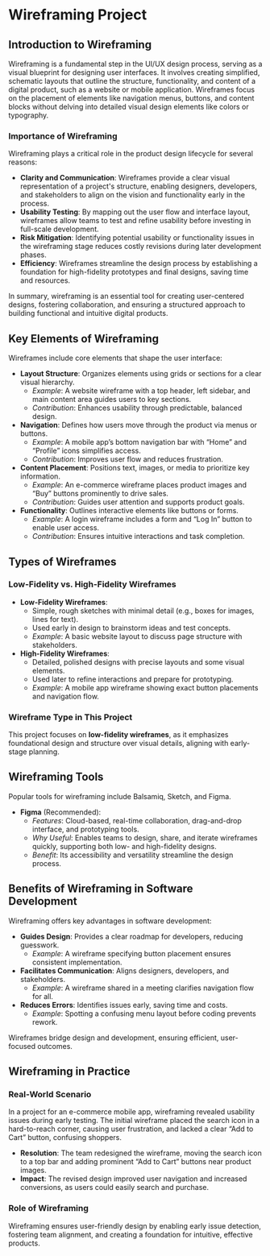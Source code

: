 # Wireframing Project

## Introduction to Wireframing

Wireframing is a fundamental step in the UI/UX design process, serving as a visual blueprint for designing user interfaces. It involves creating simplified, schematic layouts that outline the structure, functionality, and content of a digital product, such as a website or mobile application. Wireframes focus on the placement of elements like navigation menus, buttons, and content blocks without delving into detailed visual design elements like colors or typography.

### Importance of Wireframing

Wireframing plays a critical role in the product design lifecycle for several reasons:

- **Clarity and Communication**: Wireframes provide a clear visual representation of a project's structure, enabling designers, developers, and stakeholders to align on the vision and functionality early in the process.
- **Usability Testing**: By mapping out the user flow and interface layout, wireframes allow teams to test and refine usability before investing in full-scale development.
- **Risk Mitigation**: Identifying potential usability or functionality issues in the wireframing stage reduces costly revisions during later development phases.
- **Efficiency**: Wireframes streamline the design process by establishing a foundation for high-fidelity prototypes and final designs, saving time and resources.

In summary, wireframing is an essential tool for creating user-centered designs, fostering collaboration, and ensuring a structured approach to building functional and intuitive digital products.

## Key Elements of Wireframing

Wireframes include core elements that shape the user interface:

- **Layout Structure**: Organizes elements using grids or sections for a clear visual hierarchy.
  - *Example*: A website wireframe with a top header, left sidebar, and main content area guides users to key sections.
  - *Contribution*: Enhances usability through predictable, balanced design.
- **Navigation**: Defines how users move through the product via menus or buttons.
  - *Example*: A mobile app’s bottom navigation bar with “Home” and “Profile” icons simplifies access.
  - *Contribution*: Improves user flow and reduces frustration.
- **Content Placement**: Positions text, images, or media to prioritize key information.
  - *Example*: An e-commerce wireframe places product images and “Buy” buttons prominently to drive sales.
  - *Contribution*: Guides user attention and supports product goals.
- **Functionality**: Outlines interactive elements like buttons or forms.
  - *Example*: A login wireframe includes a form and “Log In” button to enable user access.
  - *Contribution*: Ensures intuitive interactions and task completion.

## Types of Wireframes

### Low-Fidelity vs. High-Fidelity Wireframes

- **Low-Fidelity Wireframes**:
  - Simple, rough sketches with minimal detail (e.g., boxes for images, lines for text).
  - Used early in design to brainstorm ideas and test concepts.
  - *Example*: A basic website layout to discuss page structure with stakeholders.
- **High-Fidelity Wireframes**:
  - Detailed, polished designs with precise layouts and some visual elements.
  - Used later to refine interactions and prepare for prototyping.
  - *Example*: A mobile app wireframe showing exact button placements and navigation flow.

### Wireframe Type in This Project

This project focuses on **low-fidelity wireframes**, as it emphasizes foundational design and structure over visual details, aligning with early-stage planning.

## Wireframing Tools

Popular tools for wireframing include Balsamiq, Sketch, and Figma.

- **Figma** (Recommended):
  - *Features*: Cloud-based, real-time collaboration, drag-and-drop interface, and prototyping tools.
  - *Why Useful*: Enables teams to design, share, and iterate wireframes quickly, supporting both low- and high-fidelity designs.
  - *Benefit*: Its accessibility and versatility streamline the design process.

## Benefits of Wireframing in Software Development

Wireframing offers key advantages in software development:

- **Guides Design**: Provides a clear roadmap for developers, reducing guesswork.
  - *Example*: A wireframe specifying button placement ensures consistent implementation.
- **Facilitates Communication**: Aligns designers, developers, and stakeholders.
  - *Example*: A wireframe shared in a meeting clarifies navigation flow for all.
- **Reduces Errors**: Identifies issues early, saving time and costs.
  - *Example*: Spotting a confusing menu layout before coding prevents rework.

Wireframes bridge design and development, ensuring efficient, user-focused outcomes.

## Wireframing in Practice

### Real-World Scenario

In a project for an e-commerce mobile app, wireframing revealed usability issues during early testing. The initial wireframe placed the search icon in a hard-to-reach corner, causing user frustration, and lacked a clear “Add to Cart” button, confusing shoppers.

- **Resolution**: The team redesigned the wireframe, moving the search icon to a top bar and adding prominent “Add to Cart” buttons near product images.
- **Impact**: The revised design improved user navigation and increased conversions, as users could easily search and purchase.

### Role of Wireframing

Wireframing ensures user-friendly design by enabling early issue detection, fostering team alignment, and creating a foundation for intuitive, effective products.
